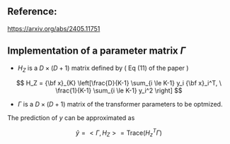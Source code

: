 ## Reference:

 https://arxiv.org/abs/2405.11751


## Implementation of a parameter matrix $\Gamma$ 

* $H_Z$ is a $D \times (D+1)$ matrix defined by ( Eq (11) of the paper )

$$
H_Z = {\bf x}_{K} \left[\frac{D}{K-1} \sum_{i \le K-1} y_i {\bf x}_i^T, \ \frac{1}{K-1} \sum_{i \le K-1} y_i^2 \right]
$$

* $\Gamma$ is a $D \times (D+1)$ matrix of the transformer parameters to be optmized.

The prediction of $y$ can be approximated as

$$
\hat{y} = < \Gamma, H_Z> = \mbox{Trace}( H_z^T \Gamma )
$$
